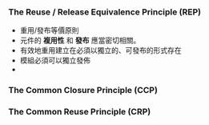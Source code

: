 ### The Reuse / Release Equivalence Principle (REP)

- 重用/發布等價原則
- 元件的 **複用性** 和 **發布** 應當密切相關。
- 有效地重用建立在必須以獨立的、可發布的形式存在
- 模組必須可以獨立發佈
- 

### The Common Closure Principle (CCP)



### The Common Reuse Principle (CRP)